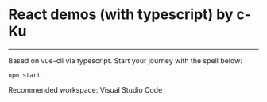 # React demos (with typescript) by c-Ku

---

Based on vue-cli via typescript.
Start your journey with the spell below:
```
npm start
```

Recommended workspace: Visual Studio Code
